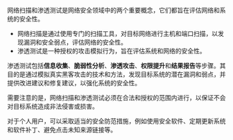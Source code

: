 网络扫描和渗透测试是网络安全领域中的两个重要概念，它们都旨在评估网络和系统的安全性。

+ 网络扫描是通过使用专门的扫描工具，对目标网络进行主机和端口扫描，以发现漏洞和安全弱点，评估网络的安全性。
+ 渗透测试是一种授权的攻击模拟行为，旨在评估系统和网络的安全性。

渗透测试包括**信息收集**、**脆弱性分析**、**渗透攻击**、**权限提升**和**结果报告**等步骤。其目的是通过模拟真实黑客攻击的技术和方法，发现目标系统的潜在漏洞和弱点，并提供改进建议和修复建议，以强化系统的安全性。

需要注意的是，网络扫描和渗透测试必须在合法和授权的范围内进行，以保证不会对目标系统造成非法侵害或损害。

对于个人用户，可以采取适当的安全防范措施，例如使用安全软件、定期更新系统和软件补丁、避免点击未知来源链接等。

